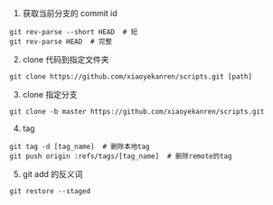 1. 获取当前分支的 commit id
```
git rev-parse --short HEAD  # 短
git rev-parse HEAD  # 完整
```
2. clone 代码到指定文件夹
```
git clone https://github.com/xiaoyekanren/scripts.git [path]
```
3. clone 指定分支
```
git clone -b master https://github.com/xiaoyekanren/scripts.git
```
4. tag
```
git tag -d [tag_name]  # 删除本地tag
git push origin :refs/tags/[tag_name]  # 删除remote的tag
```
5. git add 的反义词
```
git restore --staged
```
